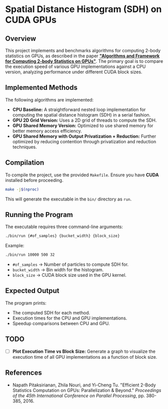 # Spatial Distance Histogram (SDH) on CUDA GPUs

## Overview

This project implements and benchmarks algorithms for computing 2-body statistics on GPUs, as described in the paper [**"Algorithms and Framework for Computing 2-body Statistics on GPUs"**](https://cse.usf.edu/~tuy/pub/DAPD19.pdf). The primary goal is to compare the execution speed of various GPU implementations against a CPU version, analyzing performance under different CUDA block sizes.

## Implemented Methods

The following algorithms are implemented:

- **CPU Baseline:** A straightforward nested loop implementation for computing the spatial distance histogram (SDH) in a serial fashion.
- **GPU 2D Grid Version:** Uses a 2D grid of threads to compute the SDH.
- **GPU Shared Memory Version:** Optimized to use shared memory for better memory access efficiency.
- **GPU Shared Memory with Output Privatization + Reduction:** Further optimized by reducing contention through privatization and reduction techniques.

## Compilation

To compile the project, use the provided `Makefile`. Ensure you have **CUDA** installed before proceeding.

```sh
make -j$(nproc)
```

This will generate the executable in the `bin/` directory as `run`.

## Running the Program

The executable requires three command-line arguments:

```sh
./bin/run {#of_samples} {bucket_width} {block_size}
```

Example:

```sh
./bin/run 10000 500 32
```

- `#of_samples` → Number of particles to compute SDH for.
- `bucket_width` → Bin width for the histogram.
- `block_size` → CUDA block size used in the GPU kernel.

## Expected Output

The program prints:

- The computed SDH for each method.
- Execution times for the CPU and GPU implementations.
- Speedup comparisons between CPU and GPU.

## TODO

- [ ] **Plot Execution Time vs Block Size:** Generate a graph to visualize the execution time of all GPU implementations as a function of block size.

## References

- Napath Pitaksirianan, Zhila Nouri, and Yi-Cheng Tu. "Efficient 2-Body Statistics Computation on GPUs: Parallelization & Beyond." _Proceedings of the 45th International Conference on Parallel Processing_, pp. 380-385, 2016.
